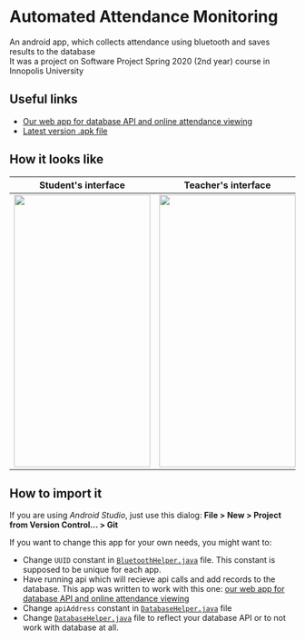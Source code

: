 # Automated Attendance Monitoring

An android app, which collects attendance using bluetooth and saves results to the database<br>
It was a project on Software Project Spring 2020 (2nd year) course in Innopolis University



## Useful links

* [Our web app for database API and online attendance viewing](https://github.com/sham1lk/AMS)
* [Latest version .apk file](https://yadi.sk/d/Vn6nqKWbzwDUwQ)



## How it looks like

| Student's interface | Teacher's interface |
| --- | --- |
| <img src="https://i.imgur.com/7aHX9PH.gif" width="240" height="480"> | <img src="https://i.imgur.com/a23zwLf.gif" width="240" height="480"> |



## How to import it

If you are using *Android Studio*, just use this dialog: **File > New > Project from Version Control... > Git**

If you want to change this app for your own needs, you might want to:
* Change `UUID` constant in [`BluetoothHelper.java`](/app/src/main/java/com/example/automatedattendancemonitoring/BluetoothHelper.java) file. This constant is supposed to be unique for each app.
* Have running api which will recieve api calls and add records to the database. This app was written to work with this one: [our web app for database API and online attendance viewing](https://github.com/sham1lk/AMS)
* Change `apiAddress` constant in [`DatabaseHelper.java`](/app/src/main/java/com/example/automatedattendancemonitoring/DatabaseHelper.java) file
* Change [`DatabaseHelper.java`](/app/src/main/java/com/example/automatedattendancemonitoring/DatabaseHelper.java) file to reflect your database API or to not work with database at all.
